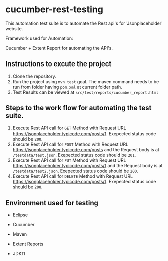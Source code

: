 # cucumber-rest-testing
This automation test suite is to automate the Rest api's for 'Jsonplaceholder' website.

Framework used for Automation:

Cucumber + Extent Report for automating the API's.

## Instructions to excute the project
1. Clone the repository.
2. Run the project using `mvn test` goal. The maven command needs to be run from folder having `pom.xml` at current folder path.
3. Test Results can be viewed at `src/test/reports/cucumber_report.html`

## Steps to the work flow for automating the test suite.

1. Execute Rest API call for `GET` Method with Request URL https://jsonplaceholder.typicode.com/posts/1. Exepected status code should be `200`.
2. Execute Rest API call for `POST` Method with Request URL https://jsonplaceholder.typicode.com/posts and the Request body is at `/testdata/test.json`. Exepected status code should be `201`.
3. Execute Rest API call for `PUT` Method with Request URL https://jsonplaceholder.typicode.com/posts/1 and the Request body is at `/testdata/test2.json`. Exepected status code should be `200`.
4. Execute Rest API call for `DELETE` Method with Request URL https://jsonplaceholder.typicode.com/posts/1. Exepected status code should be `200`.


## Environment used for testing
* Eclipse

* Cucumber

* Maven

* Extent Reports

* JDK11



